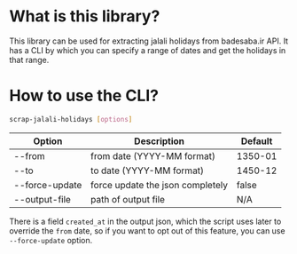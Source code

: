 # What is this library?

This library can be used for extracting jalali holidays from badesaba.ir API. It has a CLI by which you can specify a range of dates and get the holidays in that range.

# How to use the CLI?

```bash
scrap-jalali-holidays [options]
```

| Option                      | Description                      | Default |
| --------------------------- | -------------------------------- | ------- |
| --from <from>               | from date (YYYY-MM format)       | 1350-01 |
| --to <to>                   | to date (YYYY-MM format)         | 1450-12 |
| --force-update              | force update the json completely | false   |
| --output-file <output-file> | path of output file              | N/A     |

There is a field `created_at` in the output json, which the script uses later to override the `from` date, so if you want to opt out of this feature, you can use `--force-update` option.
